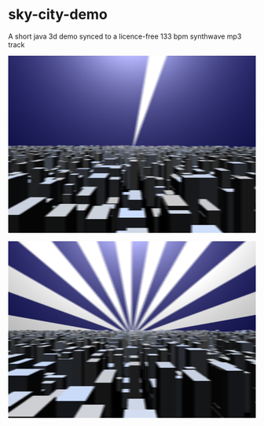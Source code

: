 # sky-city-demo
A short java 3d demo synced to a licence-free 133 bpm synthwave mp3 track

![alt text](https://github.com/conradplake/sky-city-demo/blob/main/Screenshot1.PNG "Screenshot1")

![alt text](https://github.com/conradplake/sky-city-demo/blob/main/Screenshot2.PNG "Screenshot2")
